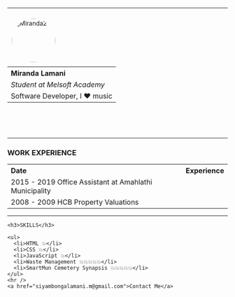 <!DOCTYPE html>
<html lang="en">
  <head>
    <meta charset="UTF-8" />
    <meta name="viewport" content="width=device-width, initial-scale=1.0" />
    <title>CV</title>
    <style>
      img {
        border-radius: 60px;
        padding: 10px;
      }
      table {
        text-align: left;
      }
    </style>
  </head>
  <body>
    <hr />
    <img
      src="./images/Miranda2.jpg"
      alt="Miranda2"
      width="100"
      height="100"
      align="left"
      border-ratuis="50px"
      title="Miranda2"
    />
    <table>
      <tr>
        <th>Miranda Lamani</th>
      </tr>
      <tr>
        <td>
          <em>
            Student at
            <a href="http://app.melsoftacademy.com" target="_blank"></a>Melsoft
            Academy
          </em>
        </td>
      </tr>
      <tr>
        <td>Software Developer, I ❤️ music</td>
      </tr>
    </table>
    <br />
    <br />
    <br />
    <hr />
    <h3>WORK EXPERIENCE</h3>
    <table>
      <tr>
        <th>Date</th>
        <th class="Experience">Experience</th>
      </tr>
      <tr>
        <td>2015 - 2019 Office Assistant at Amahlathi Municipality</td>
      </tr>
      <tr>
        <td>2008 - 2009 HCB Property Valuations</td>
      </tr>
    </table>
    <hr />

    <h3>SKILLS</h3>

    <ul>
      <li>HTML 💥</li>
      <li>CSS 💥</li>
      <li>JavaScript 💥</li>
      <li>Waste Management 💥💥💥💥💥</li>
      <li>SmartMun Cemetery Synapsis 💥💥💥💥💥</li>
    </ul>
    <hr />
    <a href="siyambongalamani.m@gmail.com">Contact Me</a>
  </body>
</html>
